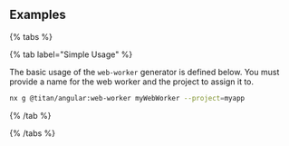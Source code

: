 ## Examples

{% tabs %}

{% tab label="Simple Usage" %}

The basic usage of the `web-worker` generator is defined below. You must provide a name for the web worker and the project to assign it to.

```bash
nx g @titan/angular:web-worker myWebWorker --project=myapp
```

{% /tab %}

{% /tabs %}
